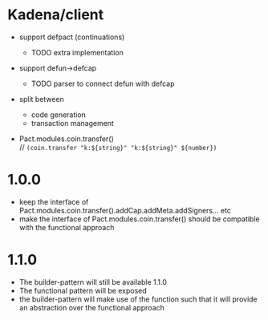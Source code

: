 # Kadena/client

- support defpact (continuations)
  - TODO extra implementation
- support defun->defcap
  - TODO parser to connect defun with defcap

- split between
  - code generation
  - transaction management

- Pact.modules.coin.transfer()  
  // `(coin.transfer "k:${string}" "k:${string}" ${number})`

# 1.0.0

- keep the interface of
  Pact.modules.coin.transfer().addCap.addMeta.addSigners... etc
- make the interface of Pact.modules.coin.transfer() should be compatible with
  the functional approach

# 1.1.0

- The builder-pattern will still be available 1.1.0
- The functional pattern will be exposed
- the builder-pattern will make use of the function such that it will provide an
  abstraction over the functional approach

